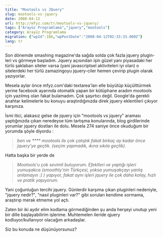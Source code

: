 ```yaml
---
title: "Mootools vs JQuery"
slug: mootools-vs-jquery
date: 2008-04-12
url: http://mfyz.com/tr/mootools-vs-jquery/
tags: ["Arayüz Programlama","jquery","mootools"]
category: Arayüz Programlama
migration: {"wpId":186,"wpPostDate":"2008-04-12T02:33:33.000Z"}
lang: tr
---
```


Son dönemde smashing magazine'da sağda solda çok fazla jquery plugin-leri vs görmeye başladım. Jquery açısından işin güzel yanı piyasadaki her türlü şaklaban siteler varsa (yani javascriptsel aktiviteleri iyi olan) o sitelerdeki her türlü zamazingoyu jquery-ciler hemen çevirip plugin olarak yazıyorlar.

Mesela aylar önce mfyz.com'daki textarea'ları elle büyütüp küçülttürmek yerine facebook ayarında otomatik yapan bir kütüphane aradım mootools için yazılmış olan fakat bulamadım. Çok şaşırtıcı değil. Google'da gerekli anahtar kelimelerle bu konuyu araştırdığınızda direk jquery eklentileri çıkıyor karşınıza.

İsmi itici, alakasız gelse de jquery için "mootools vs jquery" araması yaptığınızda çıkan neredeyse tüm tartışma konularında, blog girdilerinde yorumlar jquery dostları ile dolu. Mesela 274 saniye önce okuduğum bir yorumda şöyle diyordu :

> _ben ve **** mootools ile çok çalıştık fakat birkaç ay kadar önce jquery'ye geçtik. (seçim yapmadık, ıkına sıkıla geçtik)._

Hatta başka bir yerde de

> _Mootools'u çok sevimli buluyorum. Efektleri ve yaptığı işleri yumuşakca (smoothly'nin Türkçesi, yoksa yumuşakçayı yanlış anlamayın :) ) yapıyor, fakat aynı işleri jquery ile çok daha kolay, hızlı ve pratik yapıyorum._

Yani çoğunluğun tercihi jquery. Günlerdir karşıma çıkan pluginleri nedeniyle, "jquery nedir?", "nasıl pluginleri var?" gibi soruları kendime sormama, araştırıp merak etmeme yol açtı.

Zaten bir iki aydır elim kodlama görmediğinden şu anda herşeyi unutup yeni bir dille başlayabilirim işlerime. Muhtemelen ileride qjuery kodluyor/kullanıyor olacağım arkadaşlar.

Siz bu konuda ne düşünüyorsunuz?